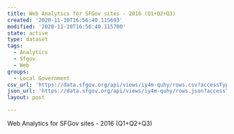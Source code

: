 ```yaml
---
title: Web Analytics for SFGov sites - 2016 (Q1+Q2+Q3)
created: '2020-11-10T16:56:40.115693'
modified: '2020-11-10T16:56:40.115700'
state: active
type: dataset
tags:
  - Analytics
  - Sfgov
  - Web
groups:
  - Local Government
csv_url: 'https://data.sfgov.org/api/views/iy4m-quhy/rows.csv?accessType=DOWNLOAD'
json_url: 'https://data.sfgov.org/api/views/iy4m-quhy/rows.json?accessType=DOWNLOAD'
layout: post

---
```

Web Analytics for SFGov sites - 2016 (Q1+Q2+Q3)
